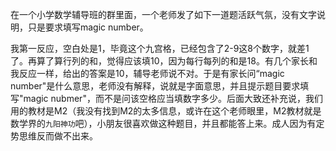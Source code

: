 

在一个小学数学辅导班的群里面，一个老师发了如下一道题活跃气氛，没有文字说明，只是要求填写magic number。

我第一反应，空白处是1，毕竟这个九宫格，已经包含了2-9这8个数字，就差1了。再算了算行列的和，觉得应该填10，因为每行每列的和是18。有几个家长和我反应一样，给出的答案是10，辅导老师说不对。于是有家长问“magic number"是什么意思，老师没有解释，说就是字面意思，并且提示题目要求填写"magic nubmer"，而不是问该空格应当填数字多少。后面大致还补充说，我们用的教材是M2（我没有找到M2的太多信息，或许在这个老师眼里，M2教材就是数学界的`九阳神功`吧），小朋友很喜欢做这种题目，并且都能答上来。成人因为有定势思维反而做不出来。


